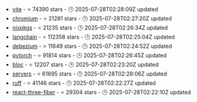 - [vite](https://github.com/vitejs/vite) - ⭐ 74390 stars - 🕒 2025-07-28T02:28:09Z updated
- [chromium](https://github.com/chromium/chromium) - ⭐ 21281 stars - 🕒 2025-07-28T02:27:20Z updated
- [nixpkgs](https://github.com/NixOS/nixpkgs) - ⭐ 21235 stars - 🕒 2025-07-28T02:26:34Z updated
- [langchain](https://github.com/langchain-ai/langchain) - ⭐ 112358 stars - 🕒 2025-07-28T02:25:04Z updated
- [debezium](https://github.com/debezium/debezium) - ⭐ 11649 stars - 🕒 2025-07-28T02:24:52Z updated
- [pytorch](https://github.com/pytorch/pytorch) - ⭐ 91814 stars - 🕒 2025-07-28T02:26:45Z updated
- [bloc](https://github.com/felangel/bloc) - ⭐ 12207 stars - 🕒 2025-07-28T02:23:20Z updated
- [servers](https://github.com/modelcontextprotocol/servers) - ⭐ 61695 stars - 🕒 2025-07-28T02:28:06Z updated
- [ruff](https://github.com/astral-sh/ruff) - ⭐ 41146 stars - 🕒 2025-07-28T02:22:27Z updated
- [react-three-fiber](https://github.com/pmndrs/react-three-fiber) - ⭐ 29304 stars - 🕒 2025-07-28T02:22:10Z updated
